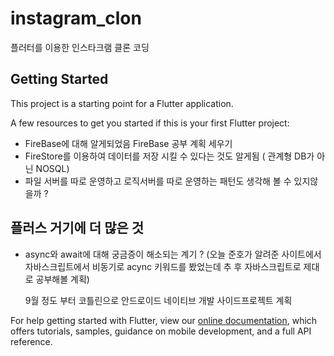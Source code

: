 # instagram_clon

플러터를 이용한 인스타크램 클론 코딩

## Getting Started

This project is a starting point for a Flutter application.

A few resources to get you started if this is your first Flutter project:

- FireBase에 대해 알게되었음 FireBase 공부 계획 세우기
- FireStore를 이용하여 데이터를 저장 시킬 수 있다는 것도 알게됨 ( 관계형 DB가 아닌 NOSQL)
- 파일 서버를 따로 운영하고 로직서버를 따로 운영하는 패턴도 생각해 볼 수 있지않을까 ?

## 플러스 거기에 더 많은 것
- async와 await에 대해 궁금증이 해소되는 계기 ?
  (오늘 준호가 알려준 사이트에서 자바스크립트에서 비동기로 acync 키워드를 봤었는데 추 후 자바스크립트로 제대로 공부해볼 계획)
  
  9월 정도 부터 코틀린으로 안드로이드 네이티브 개발 사이드프로젝트 계획 


For help getting started with Flutter, view our
[online documentation](https://flutter.dev/docs), which offers tutorials,
samples, guidance on mobile development, and a full API reference.
